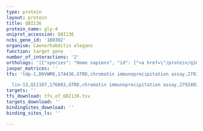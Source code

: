 ```yaml
---
type: protein
layout: protein
title: Q8I136
protein_name: gly-4
uniprot_accession: Q8I136
ncbi_gene_id: '180302'
organism: Caenorhabditis elegans
function: target gene
number_of_interactions: '2'
orthologs: '[{"species": "Homo sapiens", "id": ["<a href=\"/protein/q10471\">Q10471</a>"]}, {"species": "Mus musculus", "id": ["<a href=\"/protein/q6pb93\">Q6PB93</a>"]}, {"species": "Rattus norvegicus", "id": ["<a href=\"/protein/a0a0g2ju25\">A0A0G2JU25</a>"]}, {"species": "Drosophila melanogaster", "id": ["<a href=\"/protein/q6wv19\">Q6WV19</a>"]}, {"species": "Danio rerio", "id": ["<a href=\"/protein/b0v0u4\">B0V0U4</a>"]}]'
jaspar_matrices: ''
tfs: 'tdp-1,D0VWM8,174436,GTRD,chromatin immunoprecipitation assay,27924024%5Buid%5D,No

  lin-13,Q11107,176083,GTRD,chromatin immunoprecipitation assay,27924024%5Buid%5D,No'
targets: ''
tfs_download: tfs_of_Q8I136.tsv
targets_download: ''
bindingSites_download: ''
binding_sites_ls: ''

---
```

